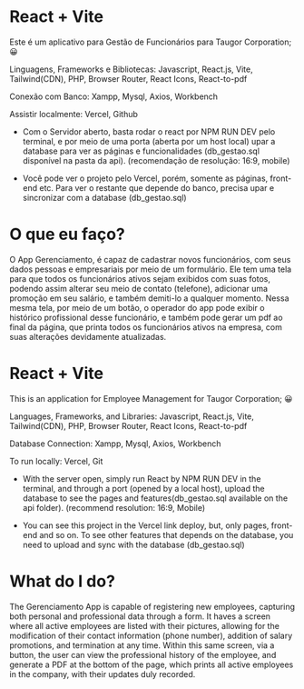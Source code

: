# React + Vite

Este é um aplicativo para Gestão de Funcionários para Taugor Corporation; 😀

Linguagens, Frameworks e Bibliotecas: 
Javascript, React.js, Vite, Tailwind(CDN), PHP, 
Browser Router, React Icons, React-to-pdf

Conexão com Banco:
Xampp, Mysql, Axios, Workbench

Assistir localmente:
Vercel, Github

- Com o Servidor aberto, basta rodar o react por NPM RUN DEV pelo terminal, e por meio de uma porta (aberta por um host local) upar a database para ver as páginas e funcionalidades (db_gestao.sql disponível na pasta da api).
(recomendação de resolução: 16:9, mobile)

- Você pode ver o projeto pelo Vercel, porém, somente as páginas, front-end etc. Para ver o restante que depende do banco, precisa upar e sincronizar com a database (db_gestao.sql)  

# O que eu faço?

O App Gerenciamento, é capaz de cadastrar novos funcionários, com seus dados pessoas e empresariais por meio de um formulário. Ele tem uma tela para que todos os funcionários ativos sejam exibidos com suas fotos, podendo assim alterar seu meio de contato (telefone), adicionar uma promoção em seu salário, e também demiti-lo a qualquer momento. Nessa mesma tela, por meio de um botão, o operador do app pode exibir o histórico profissional desse funcionário, e também pode gerar um pdf ao final da página, que printa todos os funcionários ativos na empresa, com suas alterações devidamente atualizadas.


# React + Vite

This is an application for Employee Management for Taugor Corporation; 😀

Languages, Frameworks, and Libraries:
Javascript, React.js, Vite, Tailwind(CDN), PHP,
Browser Router, React Icons, React-to-pdf

Database Connection:
Xampp, Mysql, Axios, Workbench

To run locally:
Vercel, Git

- With the server open, simply run React by NPM RUN DEV in the terminal, and through a port (opened by a local host), upload the database to see the pages and features(db_gestao.sql available on the api folder).
(recommend resolution: 16:9, Mobile)

- You can see this project in the Vercel link deploy, but, only pages, front-end and so on. To see other features that depends on the database, you need to upload and sync with the database (db_gestao.sql)  


# What do I do?

The Gerenciamento App is capable of registering new employees, capturing both personal and professional data through a form. It haves a screen where all active employees are listed with their pictures, allowing for the modification of their contact information (phone number), addition of salary promotions, and termination at any time. Within this same screen, via a button, the user can view the professional history of the employee, and generate a PDF at the bottom of the page, which prints all active employees in the company, with their updates duly recorded.
